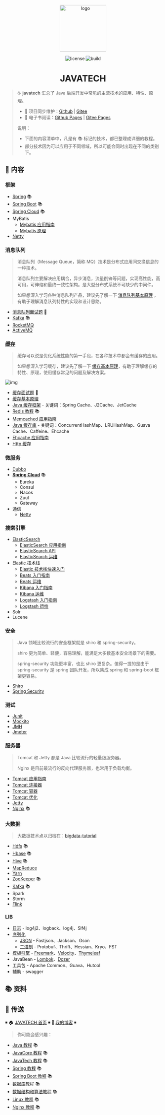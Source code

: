 <p align="center">
    <a href="https://dunwu.github.io/javatech/" target="_blank" rel="noopener noreferrer">
        <img src="http://dunwu.test.upcdn.net/common/logo/dunwu-logo.png" alt="logo" width="150px"/>
    </a>
</p>

<p align="center">
    <img src="https://badgen.net/github/license/dunwu/javatech" alt="license">
    <img src="https://travis-ci.com/dunwu/javatech.svg?branch=master" alt="build">
</p>

<h1 align="center">JAVATECH</h1>

> ☕ **javatech** 汇总了 Java 后端开发中常见的主流技术的应用、特性、原理。
>
> - 🔁 项目同步维护：[Github](https://github.com/dunwu/javatech/) | [Gitee](https://gitee.com/turnon/javatech/)
> - 📖 电子书阅读：[Github Pages](https://dunwu.github.io/javatech/) | [Gitee Pages](http://turnon.gitee.io/javatech/)
>
> 说明：
>
> - 下面的内容清单中，凡是有 📚 标记的技术，都已整理成详细的教程。
> - 部分技术因为可以应用于不同领域，所以可能会同时出现在不同的类别下。

## 📖 内容

### 框架

- [Spring](https://dunwu.github.io/spring-tutorial/) 📚
- [Spring Boot](https://dunwu.github.io/spring-boot-tutorial/) 📚
- [Spring Cloud](https://github.com/dunwu/spring-cloud-tutorial) 📚
- MyBatis
  - [Mybatis 应用指南](docs/framework/Mybatis应用指南.md)
  - [Mybatis 原理](docs/framework/Mybatis原理.md)
- [Netty](docs/soa/netty.md)

### 消息队列

> 消息队列（Message Queue，简称 MQ）技术是分布式应用间交换信息的一种技术。
>
> 消息队列主要解决应用耦合，异步消息，流量削锋等问题，实现高性能，高可用，可伸缩和最终一致性架构。是大型分布式系统不可缺少的中间件。
>
> 如果想深入学习各种消息队列产品，建议先了解一下 [消息队列基本原理](https://github.com/dunwu/blog/blob/master/source/_posts/theory/mq.md) ，有助于理解消息队列特性的实现和设计思路。

- [消息队列面试题](docs/mq/mq-interview.md) 💯
- [Kafka](https://github.com/dunwu/bigdata-tutorial/tree/master/docs/kafka) 📚
- [RocketMQ](docs/mq/rocketmq.md)
- [ActiveMQ](docs/mq/activemq.md)

### [缓存](docs/cache)

> 缓存可以说是优化系统性能的第一手段，在各种技术中都会有缓存的应用。
>
> 如果想深入学习缓存，建议先了解一下 [缓存基本原理](https://github.com/dunwu/blog/blob/master/source/_posts/theory/cache.md)，有助于理解缓存的特性、原理，使用缓存常见的问题及解决方案。

![img](http://dunwu.test.upcdn.net/snap/20200710163555.png)

- [缓存面试题](docs/cache/cache-interview.md) 💯
- [缓存基本原理](https://github.com/dunwu/blog/blob/master/source/_posts/theory/cache.md)
- [Java 缓存框架](docs/cache/cache-framework.md) - 关键词：Spring Cache、J2Cache、JetCache
- [Redis 教程](https://github.com/dunwu/db-tutorial/tree/master/docs/nosql/redis) 📚
- [Memcached 应用指南](docs/cache/memcached.md)
- [Java 缓存库](docs/cache/cache-libs.md) - 关键词：ConcurrentHashMap、LRUHashMap、Guava Cache、Caffeine、Ehcache
- [Ehcache 应用指南](docs/cache/ehcache.md)
- [Http 缓存](docs/cache/http-cache.md)

### 微服务

- [Dubbo](docs/soa/dubbo.md)
- [**Spring Cloud**](https://github.com/dunwu/spring-cloud-tutorial) 📚
  - Eureka
  - Consul
  - Nacos
  - Zuul
  - Gateway
- 通信
  - [Netty](docs/soa/netty.md)

### 搜索引擎

- [ElasticSearch](docs/search/elasticsearch)
  - [ElasticSearch 应用指南](docs/search/elasticsearch/elasticsearch-quickstart.md)
  - [ElasticSearch API](docs/search/elasticsearch/elasticsearch-api.md)
  - [ElasticSearch 运维](docs/search/elasticsearch/elasticsearch-ops.md)
- [Elastic 技术栈](docs/search)
  - [Elastic 技术栈快速入门](docs/search/elastic-quickstart.md)
  - [Beats 入门指南](docs/search/elastic-beats.md)
  - [Beats 运维](docs/search/elastic-beats-ops.md)
  - [Kibana 入门指南](docs/search/elastic-kibana.md)
  - [Kibana 运维](docs/search/elastic-kibana-ops.md)
  - [Logstash 入门指南](docs/search/elastic-logstash.md)
  - [Logstash 运维](docs/search/elastic-logstash-ops.md)
- Solr
- Lucene

### 安全

> Java 领域比较流行的安全框架就是 shiro 和 spring-security。
>
> shiro 更为简单、轻便，容易理解，能满足大多数基本安全场景下的需要。
>
> spring-security 功能更丰富，也比 shiro 更复杂。值得一提的是由于 spring-security 是 spring 团队开发，所以集成 spring 和 spring-boot 框架更容易。

- [Shiro](docs/security/shiro.md)
- [Spring Security](docs/security/spring-security.md)

### 测试

- [Junit](docs/test/junit.md)
- [Mockito](docs/test/mockito.md)
- [JMH](docs/test/jmh.md)
- [Jmeter](docs/test/jmeter.md)

### 服务器

> Tomcat 和 Jetty 都是 Java 比较流行的轻量级服务器。
>
> Nginx 是目前最流行的反向代理服务器，也常用于负载均衡。

- [Tomcat 应用指南](docs/server/Tomcat应用指南.md)
- [Tomcat 连接器](docs/server/Tomcat连接器.md)
- [Tomcat 容器](docs/server/Tomcat容器.md)
- [Tomcat 优化](docs/server/Tomcat优化.md)
- [Jetty](docs/server/jetty.md)
- [Nginx](https://github.com/dunwu/nginx-tutorial) 📚

### 大数据

> 大数据技术点以归档在：[bigdata-tutorial](https://github.com/dunwu/bigdata-tutorial)

- [Hdfs](https://github.com/dunwu/bigdata-tutorial/blob/master/docs/hdfs) 📚
- [Hbase](https://github.com/dunwu/bigdata-tutorial/tree/master/docs/hbase) 📚
- [Hive](https://github.com/dunwu/bigdata-tutorial/tree/master/docs/hive) 📚
- [MapReduce](https://github.com/dunwu/bigdata-tutorial/blob/master/docs/mapreduce/mapreduce.md)
- [Yarn](https://github.com/dunwu/bigdata-tutorial/blob/master/docs/yarn.md)
- [ZooKeeper](https://github.com/dunwu/bigdata-tutorial/tree/master/docs/zookeeper) 📚
- [Kafka](https://github.com/dunwu/bigdata-tutorial/tree/master/docs/kafka) 📚
- Spark
- Storm
- [Flink](https://github.com/dunwu/bigdata-tutorial/tree/master/docs/flink)

### LIB

- [日志](docs/lib/javalib-log.md) - log4j2、logback、log4j、Slf4j
- [序列化](docs/lib/serialized/)
  - [JSON](docs/lib/serialized/javalib-json.md) - Fastjson、Jackson、Gson
  - [二进制](docs/lib/serialized/javalib-binary.md) - Protobuf、Thrift、Hessian、Kryo、FST
- [模板引擎](docs/lib/template) - [Freemark](docs/lib/template/freemark.md)、[Velocity](docs/lib/template/velocity.md)、[Thymeleaf](docs/lib/template/thymeleaf.md)
- JavaBean - [Lombok](docs/lib/bean/lombok.md)、[Dozer](docs/lib/bean/dozer.md)
- 工具包 - Apache Common、Guava、Hutool
- 辅助 - swagger

## 📚 资料

## 🚪 传送

◾ 🏠 [JAVATECH 首页](https://github.com/dunwu/javatech) ◾ 🎯 [我的博客](https://github.com/dunwu/blog) ◾

> 你可能会感兴趣：

- [Java 教程](https://github.com/dunwu/java-tutorial) 📚
- [JavaCore 教程](https://dunwu.github.io/javacore/) 📚
- [JavaTech 教程](https://dunwu.github.io/javatech/) 📚
- [Spring 教程](https://dunwu.github.io/spring-tutorial/) 📚
- [Spring Boot 教程](https://dunwu.github.io/spring-boot-tutorial/) 📚
- [数据库教程](https://dunwu.github.io/db-tutorial/) 📚
- [数据结构和算法教程](https://dunwu.github.io/algorithm-tutorial/) 📚
- [Linux 教程](https://dunwu.github.io/linux-tutorial/) 📚
- [Nginx 教程](https://github.com/dunwu/nginx-tutorial/) 📚
